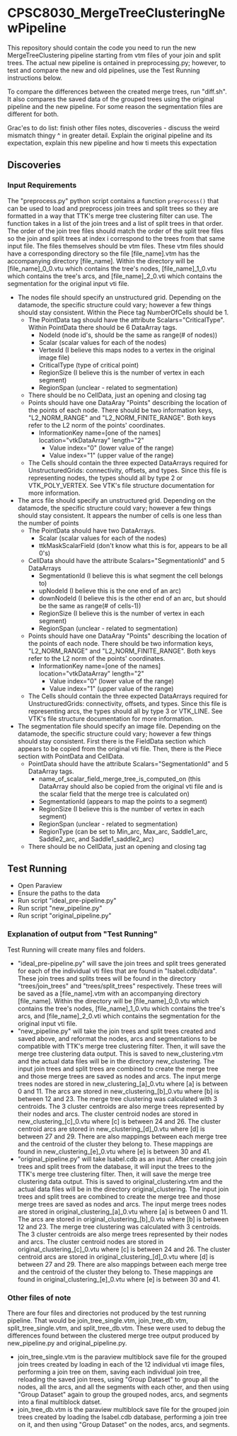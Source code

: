 # CPSC8030_MergeTreeClusteringNewPipeline
This repository should contain the code you need to run the new MergeTreeClustering pipeline starting from vtm files of your join and split trees. The actual new pipeline is ontained in preprocessing.py; however, to test and compare the new and old pipelines, use the Test Running instructions below.

To compare the differences between the created merge trees, run "diff.sh". It also compares the saved data of the grouped trees using the original pipeline and the new pipeline. For some reason the segmentation files are different for both.

Grac'es to do list: finish other files notes, discoveries - discuss the weird mismatch thingy ^ in greater detail. Explain the original pipeline and its expectation, explain this new pipeline and how ti meets this expectation

## Discoveries
### Input Requirements
The "preprocess.py" python script contains a function `preprocess()` that can be used to load and preprocess join trees and split trees so they are formatted in a way that TTK's merge tree clustering filter can use. The function takes in a list of the join trees and a list of split trees in that order. The order of the join tree files should match the order of the split tree files so the join and split trees at index i correspond to the trees from that same input file. The files themselves should be vtm files. These vtm files should have a corresponding directory so the file \[file_name\].vtm has the accompanying directory \[file_name\]. Within the directory will be \[file_name\]_0_0.vtu which contains the tree's nodes, \[file_name\]_1_0.vtu which contains the tree's arcs, and \[file_name\]_2_0.vti which contains the segmentation for the original input vti file.
- The nodes file should specify an unstructured grid. Depending on the datamode, the specific structure could vary; however a few things should stay consistent. Within the Piece tag NumberOfCells should be 1. 
    - The PointData tag should have the attribute Scalars="CriticalType". Within PointData there should be 6 DataArray tags.
        - NodeId (node id's, should be the same as range(# of nodes))
        - Scalar (scalar values for each of the nodes)
        - VertexId (I believe this maps nodes to a vertex in the original image file)
        - CriticalType (type of critical point)
        - RegionSize (I believe this is the number of vertex in each segment)
        - RegionSpan (unclear - related to segmentation)
    - There should be no CellData, just an opening and closing tag
    - Points should have one DataAray "Points" describing the location of the points of each node. There should be two information keys, "L2_NORM_RANGE" and "L2_NORM_FINITE_RANGE". Both keys refer to the L2 norm of the points' coordinates. 
        - InformationKey name=[one of the names] location="vtkDataArray" length="2"
            - Value index="0" (lower value of the range)
            - Value index="1" (upper value of the range)
    - The Cells should contain the three expected DataArrays required for UnstructuredGrids: connectivity, offsets, and types. Since this file is representing nodes, the types should all by type 2 or VTK_POLY_VERTEX. See VTK's file structure documentation for more information.
 - The arcs file should specify an unstructured grid. Depending on the datamode, the specific structure could vary; however a few things should stay consistent. It appears the number of cells is one less than the number of points
    - The PointData should have two DataArrays.
        - Scalar (scalar values for each of the nodes)
        - ttkMaskScalarField (don't know what this is for, appears to be all 0's)
    - CellData should have the attribute Scalars="SegmentationId" and 5 DataArrays
        - SegmentationId (I believe this is what segment the cell belongs to)
        - upNodeId (I believe this is the one end of an arc)
        - downNodeId (I believe this is the other end of an arc, but should be the same as range(# of cells-1))
        - RegionSize (I believe this is the number of vertex in each segment)
        - RegionSpan (unclear - related to segmentation)
    - Points should have one DataAray "Points" describing the location of the points of each node. There should be two information keys, "L2_NORM_RANGE" and "L2_NORM_FINITE_RANGE". Both keys refer to the L2 norm of the points' coordinates. 
        - InformationKey name=[one of the names] location="vtkDataArray" length="2"
            - Value index="0" (lower value of the range)
            - Value index="1" (upper value of the range)
    - The Cells should contain the three expected DataArrays required for UnstructuredGrids: connectivity, offsets, and types. Since this file is representing arcs, the types should all by type 3 or VTK_LINE. See VTK's file structure documentation for more information.
 - The segmentation file should specify an image file. Depending on the datamode, the specific structure could vary; however a few things should stay consistent. First there is the FieldData section which appears to be copied from the original vti file. Then, there is the Piece section with PointData and CellData.
    - PointData should have the attribute Scalars="SegmentationId" and 5 DataArray tags.
        - name_of_scalar_field_merge_tree_is_computed_on (this DataArray should also be copied from the original vti file and is the scalar field that the merge tree is calculated on)
        - SegmentationId (appears to map the points to a segment)
        - RegionSize (I believe this is the number of vertex in each segment)
        - RegionSpan (unclear - related to segmentation)
        - RegionType (can be set to Min_arc, Max_arc, Saddle1_arc, Saddle2_arc, and Saddle1_saddle2_arc)
    - There should be no CellData, just an opening and closing tag
## Test Running
 - Open Paraview
 - Ensure the paths to the data
 - Run script "ideal_pre-pipeline.py"
 - Run script "new_pipeline.py"
 - Run script "original_pipeline.py"

### Explanation of output from "Test Running"
Test Running will create many files and folders. 
 - "ideal_pre-pipeline.py" will save the join trees and split trees generated for each of the individual vti files that are found in "Isabel.cdb/data". These join trees and splits trees will be found in the directory "trees/join_trees" and "trees/split_trees" respectively. These trees will be saved as a \[file_name\].vtm with an accompanying directory \[file_name\]. Within the directory will be \[file_name\]_0_0.vtu which contains the tree's nodes, \[file_name\]_1_0.vtu which contains the tree's arcs, and \[file_name\]_2_0.vti which contains the segmentation for the original input vti file.
 - "new_pipeline.py" will take the join trees and split trees created and saved above, and reformat the nodes, arcs and segmentations to be compatible with TTK's merge tree clustering filter. Then, it will save the merge tree clustering data output. This is saved to new_clustering.vtm and the actual data files will be in the directory new_clustering. The input join trees and split trees are combined to create the merge tree and those merge trees are saved as nodes and arcs. The input merge trees nodes are stored in new_clustering_\[a\]\_0.vtu where \[a\] is between 0 and 11. The arcs are stored in new_clustering_\[b\]\_0.vtu where \[b\] is between 12 and 23. The merge tree clustering was calculated with 3 centroids. The 3 cluster centroids are also merge trees represented by their nodes and arcs. The cluster centroid nodes are stored in new_clustering_\[c\]\_0.vtu where \[c\] is between 24 and 26. The cluster centroid arcs are stored in new_clustering_\[d\]\_0.vtu where \[d\] is between 27 and 29. There are also mappings between each merge tree and the centroid of the cluster they belong to. These mappings are found in new_clustering_\[e\]\_0.vtu where \[e\] is between 30 and 41. 
 - "original_pipeline.py" will take Isabel.cdb as an input. After creating join trees and split trees from the database, it will input the trees to the TTK's merge tree clustering filter. Then, it will save the merge tree clustering data output. This is saved to original_clustering.vtm and the actual data files will be in the directory original_clustering. The input join trees and split trees are combined to create the merge tree and those merge trees are saved as nodes and arcs. The input merge trees nodes are stored in original_clustering_\[a\]\_0.vtu where \[a\] is between 0 and 11. The arcs are stored in original_clustering_\[b\]\_0.vtu where \[b\] is between 12 and 23. The merge tree clustering was calculated with 3 centroids. The 3 cluster centroids are also merge trees represented by their nodes and arcs. The cluster centroid nodes are stored in original_clustering_\[c\]\_0.vtu where \[c\] is between 24 and 26. The cluster centroid arcs are stored in original_clustering_\[d\]\_0.vtu where \[d\] is between 27 and 29. There are also mappings between each merge tree and the centroid of the cluster they belong to. These mappings are found in original_clustering_\[e\]\_0.vtu where \[e\] is between 30 and 41. 

### Other files of note
There are four files and directories not produced by the test running pipeline. That would be join_tree_single.vtm, join_tree_db.vtm, split_tree_single.vtm, and split_tree_db.vtm. These were used to debug the differences found between the clustered merge tree output produced by new_pipeline.py and original_pipeline.py. 
 - join_tree_single.vtm is the paraview multiblock save file for the grouped join trees created by loading in each of the 12 individual vti image files, performing a join tree on them, saving each individual join tree, reloading the saved join trees, using "Group Dataset" to group all the nodes, all the arcs, and all the segments with each other, and then using "Group Dataset" again to group the grouped nodes, arcs, and segments into a final multiblock datset. 
 - join_tree_db.vtm is the paraview multiblock save file for the grouped join trees created by loading the Isabel.cdb database, performing a join tree on it, and then using "Group Dataset" on the nodes, arcs, and segments. 
